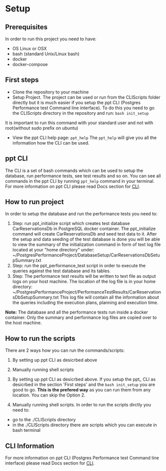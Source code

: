 # Setup

## Prerequisites

In order to run this project you need to have:
- OS Linux or OSX
- bash (standard Unix/Linux bash)
- docker
- docker-compose

## First steps

- Clone the repository to your machine
- Setup Project. The project can be used or run from the CLIScripts folder directly but it is much easier 
if you setup the ppt CLI (Postgres Performance test Command line interface). To do this you need to go
the CLIScripts directory in the repository and run: `bash init_setup`

It is important to run this command with your standard user and not with root(without sudo prefix on ubuntu)
- View the ppt CLI help page: `ppt_help`
The `ppt_help` will give you all the information how the CLI can be used.

## ppt CLI
The CLI is a set of bash commands which can be used to setup the database, run performance tests, see test results
and so on. You can see all commands in the ppt CLI by running `ppt_help` command in your terminal.
For more information on ppt CLI please read Docs section for [CLI](CLI.md).

## How to run project

In order to setup the database and run the performance tests you need to:

1. Step: run ppt_initialize script which creates test database CarReservationsDb in PostgreSQL docker container.
The ppt_initialize command will create CarReservationsDb and seed test data to it.
After the setup and data seeding of the test database is done you will be able to view the summary of 
the initialization command in form of text log file located at your "home directory" under:
~/PostgresPerformanceProject/DatabaseSetup/CarReservationsDbSetupSummary.txt
2. Step: run the ppt_performance_test script in order to execute the queries against the test
database and its tables.
3. Step: The performance test results will be written to text file as output logs on your host machine.
The location of the log file is in your home directory: ~/PostgresPerformanceProject/PerformanceTestResults/CarReservationsDbSetupSummary.txt
This log file will contain all the information about the queries including the execution plans, planning 
and execution time.

**Note:**
The database and all the performance tests run inside a docker container. Only the summary and performance
log files are copied over to the host machine.

## How to run the scripts

There are 2 ways how you can run the commands/scripts:
1. By setting up ppt CLI as desicrbed above
2. Manually running shell scripts

1. By setting up ppt CLI as desicrbed above. If you setup the ppt_ CLI as desicrbed in the section 'First steps' and the `bash init_setup` you are good to go. **This is the prefered way** as you can run
them from any location. You can skip the Option 2.

2. Manually running shell scripts. In order to run the scripts dirctly you need to:
- go to the ./CLIScripts directory
- in the ./CLIScripts directory there are scripts which you can execute in bash terminal

## CLI Information
For more information on ppt CLI (Postgres Performance test Command line interface) please 
read Docs section for [CLI](CLI.md).